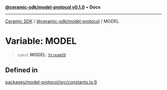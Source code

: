 [**@ceramic-sdk/model-protocol v0.1.0**](../README.md) • **Docs**

***

[Ceramic SDK](../../../README.md) / [@ceramic-sdk/model-protocol](../README.md) / MODEL

# Variable: MODEL

> `const` **MODEL**: [`StreamID`](../../identifiers/classes/StreamID.md)

## Defined in

[packages/model-protocol/src/constants.ts:9](https://github.com/ceramicstudio/ceramic-sdk/blob/a220cbca7950f690af7f3d03a0023681bb9f5426/packages/model-protocol/src/constants.ts#L9)
